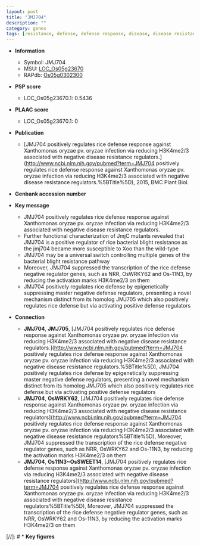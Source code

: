 ```yaml
---
layout: post
title: "JMJ704"
description: ""
category: genes
tags: [resistance, defense, defense response, disease, disease resistance,  xoo , blight, bacterial blight]
---
```


* **Information**  
    + Symbol: JMJ704  
    + MSU: [LOC_Os05g23670](http://rice.plantbiology.msu.edu/cgi-bin/ORF_infopage.cgi?orf=LOC_Os05g23670)  
    + RAPdb: [Os05g0302300](http://rapdb.dna.affrc.go.jp/viewer/gbrowse_details/irgsp1?name=Os05g0302300)  

* **PSP score**  
    + LOC_Os05g23670.1: 0.5436 

* **PLAAC score**  
    + LOC_Os05g23670.1: 0 

* **Publication**  
    + [JMJ704 positively regulates rice defense response against Xanthomonas oryzae pv. oryzae infection via reducing H3K4me2/3 associated with negative disease resistance regulators.](http://www.ncbi.nlm.nih.gov/pubmed?term=JMJ704 positively regulates rice defense response against Xanthomonas oryzae pv. oryzae infection via reducing H3K4me2/3 associated with negative disease resistance regulators.%5BTitle%5D), 2015, BMC Plant Biol.

* **Genbank accession number**  

* **Key message**  
    + JMJ704 positively regulates rice defense response against Xanthomonas oryzae pv. oryzae infection via reducing H3K4me2/3 associated with negative disease resistance regulators.
    + Further functional characterization of JmjC mutants revealed that JMJ704 is a positive regulator of rice bacterial blight resistance as the jmj704 became more susceptible to Xoo than the wild-type
    + JMJ704 may be a universal switch controlling multiple genes of the bacterial blight resistance pathway
    + Moreover, JMJ704 suppressed the transcription of the rice defense negative regulator genes, such as NRR, OsWRKY62 and Os-11N3, by reducing the activation marks H3K4me2/3 on them
    + JMJ704 positively regulates rice defense by epigenetically suppressing master negative defense regulators, presenting a novel mechanism distinct from its homolog JMJ705 which also positively regulates rice defense but via activating positive defense regulators

* **Connection**  
    + __JMJ704__, __JMJ705__, [JMJ704 positively regulates rice defense response against Xanthomonas oryzae pv. oryzae infection via reducing H3K4me2/3 associated with negative disease resistance regulators.](http://www.ncbi.nlm.nih.gov/pubmed?term=JMJ704 positively regulates rice defense response against Xanthomonas oryzae pv. oryzae infection via reducing H3K4me2/3 associated with negative disease resistance regulators.%5BTitle%5D), JMJ704 positively regulates rice defense by epigenetically suppressing master negative defense regulators, presenting a novel mechanism distinct from its homolog JMJ705 which also positively regulates rice defense but via activating positive defense regulators
    + __JMJ704__, __OsWRKY62__, [JMJ704 positively regulates rice defense response against Xanthomonas oryzae pv.  oryzae infection via reducing H3K4me2/3 associated with negative disease resistance regulators](http://www.ncbi.nlm.nih.gov/pubmed?term=JMJ704 positively regulates rice defense response against Xanthomonas oryzae pv.  oryzae infection via reducing H3K4me2/3 associated with negative disease resistance regulators%5BTitle%5D), Moreover, JMJ704 suppressed the transcription of the rice defense negative regulator genes, such as NRR, OsWRKY62 and Os-11N3, by reducing the activation marks H3K4me2/3 on them
    + __JMJ704__, __Os11N3~OsSWEET14__, [JMJ704 positively regulates rice defense response against Xanthomonas oryzae pv.  oryzae infection via reducing H3K4me2/3 associated with negative disease resistance regulators](http://www.ncbi.nlm.nih.gov/pubmed?term=JMJ704 positively regulates rice defense response against Xanthomonas oryzae pv.  oryzae infection via reducing H3K4me2/3 associated with negative disease resistance regulators%5BTitle%5D), Moreover, JMJ704 suppressed the transcription of the rice defense negative regulator genes, such as NRR, OsWRKY62 and Os-11N3, by reducing the activation marks H3K4me2/3 on them

[//]: # * **Key figures**  


